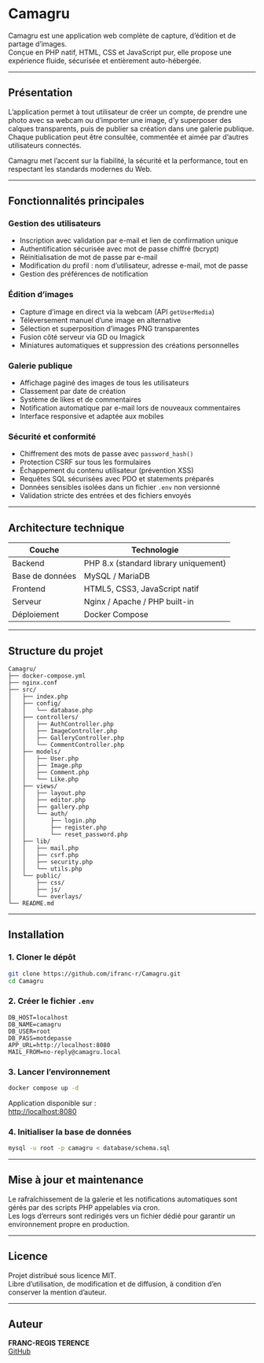 # Camagru

Camagru est une application web complète de capture, d’édition et de partage d’images.  
Conçue en PHP natif, HTML, CSS et JavaScript pur, elle propose une expérience fluide, sécurisée et entièrement auto-hébergée.

---

## Présentation

L’application permet à tout utilisateur de créer un compte, de prendre une photo avec sa webcam ou d’importer une image, d’y superposer des calques transparents, puis de publier sa création dans une galerie publique.  
Chaque publication peut être consultée, commentée et aimée par d’autres utilisateurs connectés.

Camagru met l’accent sur la fiabilité, la sécurité et la performance, tout en respectant les standards modernes du Web.  

---

## Fonctionnalités principales

### Gestion des utilisateurs
- Inscription avec validation par e-mail et lien de confirmation unique  
- Authentification sécurisée avec mot de passe chiffré (bcrypt)  
- Réinitialisation de mot de passe par e-mail  
- Modification du profil : nom d’utilisateur, adresse e-mail, mot de passe  
- Gestion des préférences de notification

### Édition d’images
- Capture d’image en direct via la webcam (API `getUserMedia`)  
- Téléversement manuel d’une image en alternative  
- Sélection et superposition d’images PNG transparentes  
- Fusion côté serveur via GD ou Imagick  
- Miniatures automatiques et suppression des créations personnelles  

### Galerie publique
- Affichage paginé des images de tous les utilisateurs  
- Classement par date de création  
- Système de likes et de commentaires  
- Notification automatique par e-mail lors de nouveaux commentaires  
- Interface responsive et adaptée aux mobiles  

### Sécurité et conformité
- Chiffrement des mots de passe avec `password_hash()`  
- Protection CSRF sur tous les formulaires  
- Échappement du contenu utilisateur (prévention XSS)  
- Requêtes SQL sécurisées avec PDO et statements préparés  
- Données sensibles isolées dans un fichier `.env` non versionné  
- Validation stricte des entrées et des fichiers envoyés  

---

## Architecture technique

| Couche | Technologie |
|---------|--------------|
| Backend | PHP 8.x (standard library uniquement) |
| Base de données | MySQL / MariaDB |
| Frontend | HTML5, CSS3, JavaScript natif |
| Serveur | Nginx / Apache / PHP built-in |
| Déploiement | Docker Compose |

---

## Structure du projet

```
Camagru/
├── docker-compose.yml
├── nginx.conf
├── src/
│   ├── index.php
│   ├── config/
│   │   └── database.php
│   ├── controllers/
│   │   ├── AuthController.php
│   │   ├── ImageController.php
│   │   ├── GalleryController.php
│   │   └── CommentController.php
│   ├── models/
│   │   ├── User.php
│   │   ├── Image.php
│   │   ├── Comment.php
│   │   └── Like.php
│   ├── views/
│   │   ├── layout.php
│   │   ├── editor.php
│   │   ├── gallery.php
│   │   └── auth/
│   │       ├── login.php
│   │       ├── register.php
│   │       └── reset_password.php
│   ├── lib/
│   │   ├── mail.php
│   │   ├── csrf.php
│   │   ├── security.php
│   │   └── utils.php
│   └── public/
│       ├── css/
│       ├── js/
│       └── overlays/
└── README.md
```

---

## Installation

### 1. Cloner le dépôt

```bash
git clone https://github.com/ifranc-r/Camagru.git
cd Camagru
```

### 2. Créer le fichier `.env`

```
DB_HOST=localhost
DB_NAME=camagru
DB_USER=root
DB_PASS=motdepasse
APP_URL=http://localhost:8080
MAIL_FROM=no-reply@camagru.local
```

### 3. Lancer l’environnement

```bash
docker compose up -d
```

Application disponible sur :  
[http://localhost:8080](http://localhost:8080)

### 4. Initialiser la base de données

```bash
mysql -u root -p camagru < database/schema.sql
```

---

## Mise à jour et maintenance

Le rafraîchissement de la galerie et les notifications automatiques sont gérés par des scripts PHP appelables via cron.  
Les logs d’erreurs sont redirigés vers un fichier dédié pour garantir un environnement propre en production.

---

## Licence

Projet distribué sous licence MIT.  
Libre d’utilisation, de modification et de diffusion, à condition d’en conserver la mention d’auteur.

---

## Auteur

**FRANC-REGIS TERENCE**  
[GitHub](https://github.com/ifranc-r)  

